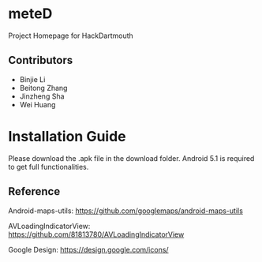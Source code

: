 # meteD
Project Homepage for HackDartmouth

## Contributors

* Binjie Li
* Beitong Zhang
* Jinzheng Sha
* Wei Huang

# Installation Guide

Please download the .apk file in the download folder. Android 5.1 is required to get full functionalities.

## Reference

Android-maps-utils: https://github.com/googlemaps/android-maps-utils

AVLoadingIndicatorView: https://github.com/81813780/AVLoadingIndicatorView

Google Design: https://design.google.com/icons/